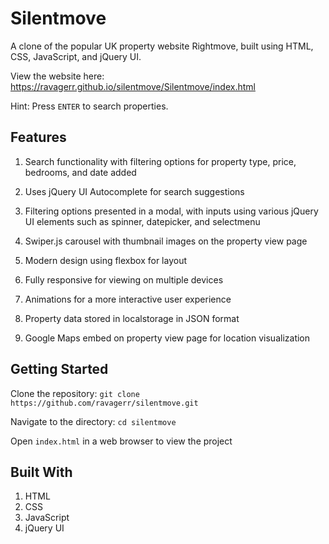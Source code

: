 # Silentmove
A clone of the popular UK property website Rightmove, built using HTML, CSS, JavaScript, and jQuery UI.

View the website here: https://ravagerr.github.io/silentmove/Silentmove/index.html

Hint: Press ```ENTER``` to search properties.

## Features
1. Search functionality with filtering options for property type, price, bedrooms, and date added

2. Uses jQuery UI Autocomplete for search suggestions

3. Filtering options presented in a modal, with inputs using various jQuery UI elements such as spinner, datepicker, and selectmenu

4. Swiper.js carousel with thumbnail images on the property view page

5. Modern design using flexbox for layout

6. Fully responsive for viewing on multiple devices

7. Animations for a more interactive user experience

8. Property data stored in localstorage in JSON format

9. Google Maps embed on property view page for location visualization

## Getting Started
Clone the repository: ```git clone https://github.com/ravagerr/silentmove.git```

Navigate to the directory: ```cd silentmove```

Open ```index.html``` in a web browser to view the project

## Built With
1. HTML
2. CSS
3. JavaScript
4. jQuery UI